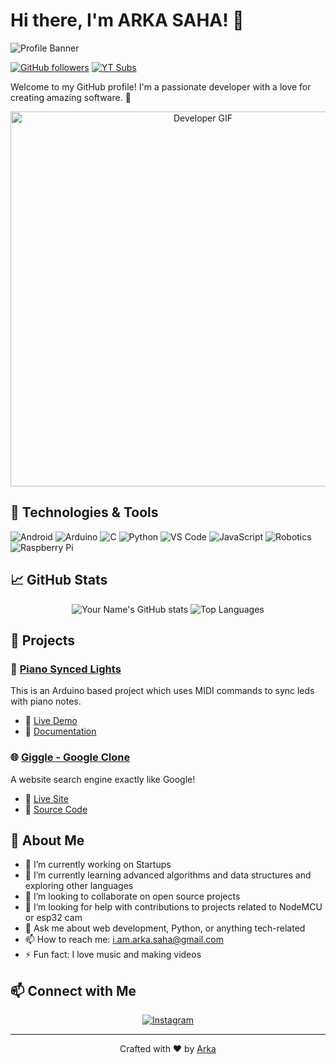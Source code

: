 # Hi there, I'm ARKA SAHA! 👋

![Profile Banner](https://yt3.googleusercontent.com/f05DAoANq-BIKyGb-5MZd6CfoZBUjKhVo1Iy85dPuod1aZQM50HTpeVOhwgDedPFMNBy6iC6Qw=w1707-fcrop64=1,00005a57ffffa5a8-k-c0xffffffff-no-nd-rj)

[![GitHub followers](https://img.shields.io/github/followers/Arka-Saha?label=Follow&style=social)](https://github.com/Arka-Saha)
[![YT Subs](https://img.shields.io/youtube/channel/subscribers/UC-QX2lOwxPS2DxuYB6wEQxg)](youtube.com/channel/UC-QX2lOwxPS2DxuYB6wEQxg)

Welcome to my GitHub profile! I'm a passionate developer with a love for creating amazing software. 🚀

<div align="center">
  <img src="https://yourimageurl.com/developer.gif" alt="Developer GIF" width="600">
</div>

## 🔧 Technologies & Tools


![Android](https://img.shields.io/badge/Android-3DDC84?style=for-the-badge&logo=android&logoColor=white)
![Arduino](https://img.shields.io/badge/Arduino-00979D?style=for-the-badge&logo=arduino&logoColor=white)
![C](https://img.shields.io/badge/C-00599C?style=for-the-badge&logo=c&logoColor=white)
![Python](https://img.shields.io/badge/Python-3776AB?style=for-the-badge&logo=python&logoColor=white)
![VS Code](https://img.shields.io/badge/VS%20Code-007ACC?style=for-the-badge&logo=visual-studio-code&logoColor=white)
![JavaScript](https://img.shields.io/badge/JavaScript-F7DF1E?style=for-the-badge&logo=javascript&logoColor=black)
![Robotics](https://img.shields.io/badge/Robotics-008891?style=for-the-badge&logo=robot&logoColor=white)
![Raspberry Pi](https://img.shields.io/badge/Raspberry%20Pi-C51A4A?style=for-the-badge&logo=raspberry-pi&logoColor=white)



## 📈 GitHub Stats

<div align="center">
  <img src="https://github-readme-stats.vercel.app/api?username=Arka-Saha&show_icons=true&theme=radical" alt="Your Name's GitHub stats" />
  <img src="https://github-readme-stats.vercel.app/api/top-langs/?username=Arka-Saha&layout=compact&theme=radical" alt="Top Languages" />
</div>

## 📁 Projects

### 🚀 [Piano Synced Lights]([https://github.com/yourusername/AwesomeProject](https://github.com/Arka-Saha/Piano-Lights))
This is an Arduino based project which uses MIDI commands to sync leds with piano notes.
- 🔗 [Live Demo](https://www.youtube.com/channel/@codewitharka)
- 📝 [Documentation](https://github.com/Arka-Saha/Piano-Lights/blob/main/README.md)

### 🌐 [Giggle - Google Clone](https://github.com/yourusername/WebsiteProject)
A website search engine exactly like Google!
- 🔗 [Live Site](https://arka-saha.github.io/giigle-google-clone/)
- 📝 [Source Code](https://github.com/Arka-Saha/giigle-google-clone)

## 🌱 About Me

- 🔭 I’m currently working on Startups
- 🌱 I’m currently learning advanced algorithms and data structures and exploring other languages
- 👯 I’m looking to collaborate on open source projects
- 🤔 I’m looking for help with contributions to projects related to NodeMCU or esp32 cam
- 💬 Ask me about web development, Python, or anything tech-related
- 📫 How to reach me: [i.am.arka.saha@gmail.com](mailto:i.am.arka.saha@gmail.com)
- ⚡ Fun fact: I love music and making videos

## 📫 Connect with Me

<p align="center">
  <a href="https://instagram.com/kho_07._"><img src="https://img.shields.io/badge/-Instagram-E4405F?style=flat&logo=instagram&logoColor=white" alt="Instagram"></a>
</p>

---

<p align="center">Crafted with ❤️ by <a href="https://github.com/Arka-Saha">Arka</a></p>
